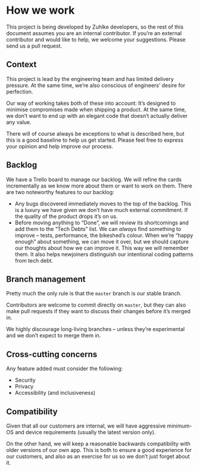 
# How we work

This project is being developed by Zuhlke developers, so the rest of this document assumes you are an internal contributor. If you’re an external contributor and would like to help, we welcome your suggestions. Please send us a pull request.  

## Context

This project is lead by the engineering team and has limited delivery pressure. At the same time, we’re also conscious of engineers’ desire for perfection.

Our way of working takes both of these into account: It’s designed to minimise compromises made when shipping a product. At the same time, we don’t want to end up with an elegant code that doesn’t actually deliver any value.

There will of course always be exceptions to what is described here, but this is a good baseline to help us get started. Please feel free to express your opinion and help improve our process. 

## Backlog

We have a Trello board to manage our backlog. We will refine the cards incrementally as we know more about them or want to work on them. There are two noteworthy features to our backlog:

* Any bugs discovered immediately moves to the top of the backlog. This is a luxury we have given we don’t have much external commitment. If the quality of the product drops it’s on us.
* Before moving anything to “Done”, we will review its shortcomings and add them to the “Tech Debts” list. We can _always_ find something to improve – tests, performance, the bikeshed’s colour. When we’re “happy enough” about something, we can move it over, but we should capture our thoughts about how we can improve it. This way we will remember them. It also helps newjoiners distinguish our intentional coding patterns from tech debt.

## Branch management

Pretty much the only rule is that the `master` branch is our stable branch.

Contributors are welcome to commit directly on `master`, but they can also make pull requests if they want to discuss their changes before it’s merged in.

We highly discourage long-living branches – unless they’re experimental and we don’t expect to merge them in.

## Cross-cutting concerns

Any feature added must consider the following:

* Security
* Privacy
* Accessibility (and inclusiveness)

## Compatibility

Given that all our customers are internal, we will have aggressive minimum-OS and device requirements (usually the latest version only).

On the other hand, we will keep a reasonable backwards compatibility with older versions of our own app. This is both to ensure a good experience for our customers, and also as an exercise for us so we don’t just forget about it.
